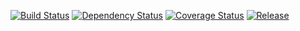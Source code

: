 [![Build Status](https://travis-ci.org/DSI-Ville-Noumea/framework.svg?branch=master)](https://travis-ci.org/DSI-Ville-Noumea/framework) [![Dependency Status](https://www.versioneye.com/user/projects/576b05a6fdabcd004d3fd35c/badge.svg?style=flat)](https://www.versioneye.com/user/projects/576b05a6fdabcd004d3fd35c) [![Coverage Status](https://coveralls.io/repos/github/DSI-Ville-Noumea/framework/badge.svg?branch=master)](https://coveralls.io/github/DSI-Ville-Noumea/framework?branch=master) [![Release](https://jitpack.io/v/DSI-Ville-Noumea/framework.svg)](https://jitpack.io/DSI-Ville-Noumea/framework)

